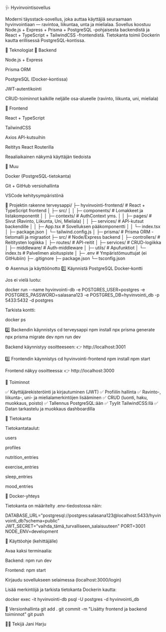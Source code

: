 🩺 Hyvinvointisovellus

Moderni täysstack-sovellus, joka auttaa käyttäjiä seuraamaan hyvinvointiaan — ravintoa, liikuntaa, unta ja mielialaa.
Sovellus koostuu Node.js + Express + Prisma + PostgreSQL -pohjaisesta backendistä ja React + TypeScript + TailwindCSS -frontendistä.
Tietokanta toimii Dockerin kautta erillisessä PostgreSQL-kontissa.

🚀 Teknologiat
🔹 Backend

Node.js + Express

Prisma ORM

PostgreSQL (Docker-kontissa)

JWT-autentikointi

CRUD-toiminnot kaikille neljälle osa-alueelle (ravinto, liikunta, uni, mieliala)

🔹 Frontend

React + TypeScript

TailwindCSS

Axios API-kutsuihin

Reititys React Routerilla

Reaaliaikainen näkymä käyttäjän tiedoista

🔹 Muu

Docker (PostgreSQL-tietokanta)

Git + GitHub versiohallinta

VSCode kehitysympäristönä

📂 Projektin rakenne
terveysappi/
 ├─ hyvinvointi-frontend/        # React + TypeScript frontend
 │   ├─ src/
 │   │   ├─ components/          # Lomakkeet ja listakomponentit
 │   │   ├─ contexts/            # AuthContext yms.
 │   │   ├─ pages/               # Sivut (Ravinto, Liikunta, Uni, Mieliala)
 │   │   ├─ services/            # API-kutsut backendille
 │   │   ├─ App.tsx              # Sovelluksen pääkomponentti
 │   │   └─ index.tsx
 │   ├─ package.json
 │   └─ tailwind.config.js
 │
 ├─ prisma/                      # Prisma ORM -tietomalli ja migraatiot
 ├─ src/                         # Node/Express backend
 │   ├─ controllers/             # Reititysten logiikka
 │   ├─ routes/                  # API-reitit
 │   ├─ services/                # CRUD-logiikka
 │   ├─ middleware/              # Auth-middleware
 │   ├─ utils/                   # Apufunktiot
 │   └─ index.ts                 # Palvelimen aloituspiste
 │
 ├─ .env                         # Ympäristömuuttujat (ei GitHubiin)
 ├─ .gitignore
 ├─ package.json
 └─ tsconfig.json

⚙️ Asennus ja käyttöönotto
1️⃣ Käynnistä PostgreSQL Docker-kontti

Jos ei vielä luotu:

docker run --name hyvinvointi-db -e POSTGRES_USER=postgres -e POSTGRES_PASSWORD=salasana123 -e POSTGRES_DB=hyvinvointi_db -p 5433:5432 -d postgres


Tarkista kontti:

docker ps

2️⃣ Backendin käynnistys
cd terveysappi
npm install
npx prisma generate
npx prisma migrate dev
npm run dev


Backend käynnistyy osoitteeseen:
👉 http://localhost:3001

3️⃣ Frontendin käynnistys
cd hyvinvointi-frontend
npm install
npm start


Frontend näkyy osoitteessa:
👉 http://localhost:3000

🔐 Toiminnot

✅ Käyttäjärekisteröinti ja kirjautuminen (JWT)
✅ Profiilin hallinta
✅ Ravinto-, liikunta-, uni- ja mielialamerkintöjen lisääminen
✅ CRUD (luonti, haku, muokkaus, poisto)
✅ Tallennus PostgreSQL:ään
✅ Tyylit TailwindCSS:llä
✅ Datan tarkastelu ja muokkaus dashboardilla

🧠 Tietokanta

Tietokantataulut:

users

profiles

nutrition_entries

exercise_entries

sleep_entries

mood_entries

🐳 Docker-yhteys

Tietokanta on määritelty .env-tiedostossa näin:

DATABASE_URL="postgresql://postgres:salasana123@localhost:5433/hyvinvointi_db?schema=public"
JWT_SECRET="vaihda_tämä_turvalliseen_salaisuuteen"
PORT=3001
NODE_ENV=development

🧩 Käyttöohje (kehittäjälle)

Avaa kaksi terminaalia:

Backend: npm run dev

Frontend: npm start

Kirjaudu sovellukseen selaimessa (localhost:3000/login)

Lisää merkintöjä ja tarkista tietokanta Dockerin kautta:

docker exec -it hyvinvointi-db psql -U postgres -d hyvinvointi_db

💾 Versionhallinta
git add .
git commit -m "Lisätty frontend ja backend toiminnot"
git push

👨‍💻 Tekijä
Jani Harju
